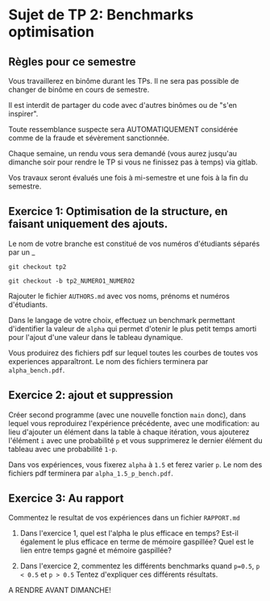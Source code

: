 # Sujet de TP 2: Benchmarks optimisation

## Règles pour ce semestre

Vous travaillerez en binôme durant les TPs. Il ne sera pas possible de changer
de binôme en cours de semestre. 

Il est interdit de partager du code avec d'autres binômes ou de "s'en inspirer".

Toute ressemblance suspecte sera AUTOMATIQUEMENT considérée comme de la fraude
et sévèrement sanctionnée.

Chaque semaine, un rendu vous sera demandé (vous aurez jusqu'au dimanche soir pour 
rendre le TP si vous ne finissez pas à temps) via gitlab.

Vos travaux seront évalués une fois à mi-semestre et une fois à la fin du semestre.

## Exercice 1: Optimisation de la structure, en faisant uniquement des ajouts.

Le nom de votre branche est constitué de vos numéros d'étudiants séparés par un _

`git checkout tp2`

`git checkout -b tp2_NUMERO1_NUMERO2`

Rajouter le fichier `AUTHORS.md` avec vos noms, prénoms et numéros d'étudiants.

Dans le langage de votre choix, effectuez un benchmark permettant
d'identifier la valeur de `alpha` qui permet d'otenir le plus petit temps amorti 
pour l'ajout d'une valeur dans le tableau dynamique.

Vous produirez des fichiers pdf sur lequel toutes les courbes de toutes vos experiences
apparaîtront. Le nom des fichiers terminera par `alpha_bench.pdf`.


## Exercice 2: ajout et suppression

Créer second programme (avec une nouvelle fonction `main` donc), dans lequel vous reproduirez
l'expérience précédente, avec une modification: au lieu d'ajouter un élément dans la table à chaque itération,
vous ajouterez l'élément `i` avec une probabilité `p` et vous supprimerez le dernier élément du tableau
avec une probabilité `1-p`.

Dans vos expériences, vous fixerez `alpha` à `1.5` et ferez varier `p`.
Le nom des fichiers pdf terminera par `alpha_1.5_p_bench.pdf`.


## Exercice 3: Au rapport

Commentez le resultat de vos expériences dans un fichier `RAPPORT.md`

1) Dans l'exercice 1, quel est l'alpha le plus efficace en temps? Est-il également le plus efficace 
en terme de mémoire gaspillée? Quel est le lien entre temps gagné et mémoire gaspillée?

2) Dans l'exercice 2, commentez les différents benchmarks quand `p=0.5`, `p < 0.5` et `p > 0.5`
Tentez d'expliquer ces différents résultats.


A RENDRE AVANT DIMANCHE!
